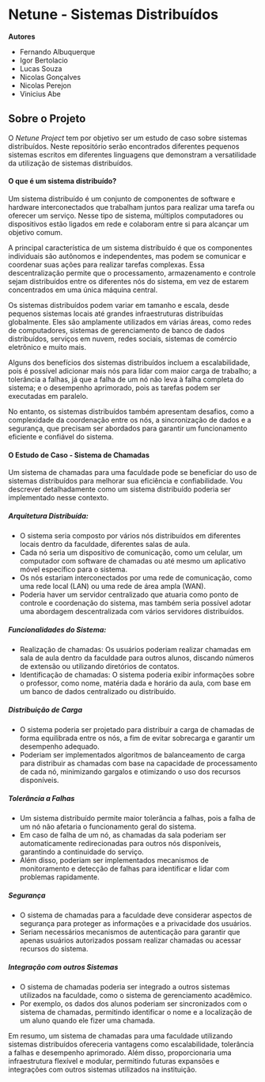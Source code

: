 # Netune - Sistemas Distribuídos

**Autores**
- Fernando Albuquerque
- Igor Bertolacio
- Lucas Souza
- Nicolas Gonçalves
- Nicolas Perejon
- Vinicius Abe

## Sobre o Projeto
O _Netune Project_ tem por objetivo ser um estudo de caso sobre sistemas distribuídos. Neste repositório serão encontrados diferentes pequenos sistemas escritos em diferentes linguagens que demonstram a versatilidade da utilização de sistemas distribuídos.

#### O que é um sistema distribuído?
Um sistema distribuído é um conjunto de componentes de software e hardware interconectados que trabalham juntos para realizar uma tarefa ou oferecer um serviço. Nesse tipo de sistema, múltiplos computadores ou dispositivos estão ligados em rede e colaboram entre si para alcançar um objetivo comum.

A principal característica de um sistema distribuído é que os componentes individuais são autônomos e independentes, mas podem se comunicar e coordenar suas ações para realizar tarefas complexas. Essa descentralização permite que o processamento, armazenamento e controle sejam distribuídos entre os diferentes nós do sistema, em vez de estarem concentrados em uma única máquina central.

Os sistemas distribuídos podem variar em tamanho e escala, desde pequenos sistemas locais até grandes infraestruturas distribuídas globalmente. Eles são amplamente utilizados em várias áreas, como redes de computadores, sistemas de gerenciamento de banco de dados distribuídos, serviços em nuvem, redes sociais, sistemas de comércio eletrônico e muito mais.

Alguns dos benefícios dos sistemas distribuídos incluem a escalabilidade, pois é possível adicionar mais nós para lidar com maior carga de trabalho; a tolerância a falhas, já que a falha de um nó não leva à falha completa do sistema; e o desempenho aprimorado, pois as tarefas podem ser executadas em paralelo.

No entanto, os sistemas distribuídos também apresentam desafios, como a complexidade da coordenação entre os nós, a sincronização de dados e a segurança, que precisam ser abordados para garantir um funcionamento eficiente e confiável do sistema.

#### O Estudo de Caso - Sistema de Chamadas
Um sistema de chamadas para uma faculdade pode se beneficiar do uso de sistemas distribuídos para melhorar sua eficiência e confiabilidade. Vou descrever detalhadamente como um sistema distribuído poderia ser implementado nesse contexto.

##### Arquitetura Distribuída:

- O sistema seria composto por vários nós distribuídos em diferentes locais dentro da faculdade, diferentes salas de aula.
- Cada nó seria um dispositivo de comunicação, como um celular, um computador com software de chamadas ou até mesmo um aplicativo móvel específico para o sistema.
- Os nós estariam interconectados por uma rede de comunicação, como uma rede local (LAN) ou uma rede de área ampla (WAN).
- Poderia haver um servidor centralizado que atuaria como ponto de controle e coordenação do sistema, mas também seria possível adotar uma abordagem descentralizada com vários servidores distribuídos.

##### Funcionalidades do Sistema:
- Realização de chamadas: Os usuários poderiam realizar chamadas em sala de aula dentro da faculdade para outros alunos, discando números de extensão ou utilizando diretórios de contatos.
- Identificação de chamadas: O sistema poderia exibir informações sobre o professor, como nome, matéria dada e horário da aula, com base em um banco de dados centralizado ou distribuído.
  
##### Distribuição de Carga
- O sistema poderia ser projetado para distribuir a carga de chamadas de forma equilibrada entre os nós, a fim de evitar sobrecarga e garantir um desempenho adequado.
- Poderiam ser implementados algoritmos de balanceamento de carga para distribuir as chamadas com base na capacidade de processamento de cada nó, minimizando gargalos e otimizando o uso dos recursos disponíveis.

##### Tolerância a Falhas
- Um sistema distribuído permite maior tolerância a falhas, pois a falha de um nó não afetaria o funcionamento geral do sistema.
- Em caso de falha de um nó, as chamadas da sala poderiam ser automaticamente redirecionadas para outros nós disponíveis, garantindo a continuidade do serviço.
- Além disso, poderiam ser implementados mecanismos de monitoramento e detecção de falhas para identificar e lidar com problemas rapidamente.

##### Segurança
- O sistema de chamadas para a faculdade deve considerar aspectos de segurança para proteger as informações e a privacidade dos usuários.
- Seriam necessários mecanismos de autenticação para garantir que apenas usuários autorizados possam realizar chamadas ou acessar recursos do sistema.

##### Integração com outros Sistemas
- O sistema de chamadas poderia ser integrado a outros sistemas utilizados na faculdade, como o sistema de gerenciamento acadêmico.
- Por exemplo, os dados dos alunos poderiam ser sincronizados com o sistema de chamadas, permitindo identificar o nome e a localização de um aluno quando ele fizer uma chamada.

Em resumo, um sistema de chamadas para uma faculdade utilizando sistemas distribuídos ofereceria vantagens como escalabilidade, tolerância a falhas e desempenho aprimorado. Além disso, proporcionaria uma infraestrutura flexível e modular, permitindo futuras expansões e integrações com outros sistemas utilizados na instituição.